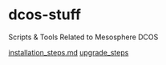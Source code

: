 # dcos-stuff
Scripts &amp; Tools Related to Mesosphere DCOS

[installation_steps.md](https://github.com/prasanjit-/dcos-stuff/blob/master/installation_steps.md "installation_steps.md")
[upgrade_steps](https://github.com/prasanjit-/dcos-stuff/blob/master/upgrade_dcos.md "upgrade_dcos.md")
